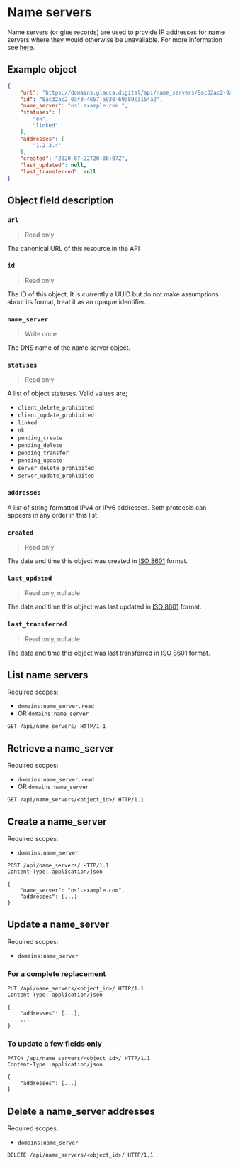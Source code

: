 # Name servers

Name servers (or glue records) are used to provide IP addresses for name servers where 
they would otherwise be unavailable. For more information see [here](/domains/hosts/).
    
## Example object

```json
{
    "url": "https://domains.glauca.digital/api/name_servers/8ac32ac2-0af3-4657-a930-69a89c3164a2/",
    "id": "8ac32ac2-0af3-4657-a930-69a89c3164a2",
    "name_server": "ns1.example.com.",
    "statuses": [
        "ok",
        "linked"
    ],
    "addresses": [
        "1.2.3.4"
    ],
    "created": "2020-07-22T20:00:07Z",
    "last_updated": null,
    "last_transferred": null
}
```
    
## Object field description

### `url`
> Read only

The canonical URL of this resource in the API  

### `id`
> Read only

The ID of this object. It is currently a UUID but do not make assumptions about its
format, treat it as an opaque identifier.

### `name_server`
> Write once

The DNS name of the name server object.

### `statuses`
> Read only

A list of object statuses. Valid values are;

* `client_delete_prohibited`
* `client_update_prohibited`
* `linked`
* `ok`
* `pending_create`
* `pending_delete`
* `pending_transfer`
* `pending_update`         
* `server_delete_prohibited`
* `server_update_prohibited`

### `addresses`
A list of string formatted IPv4 or IPv6 addresses.
Both protocols can appears in any order in this list.

### `created`
> Read only

The date and time this object was created in [ISO 8601](https://en.wikipedia.org/wiki/ISO_8601)
format.

### `last_updated`
> Read only, nullable

The date and time this object was last updated in [ISO 8601](https://en.wikipedia.org/wiki/ISO_8601)
format.

### `last_transferred`
> Read only, nullable

The date and time this object was last transferred in [ISO 8601](https://en.wikipedia.org/wiki/ISO_8601)
format.
  
## List name servers

Required scopes:

- `domains:name_server.read`
- OR `domains:name_server` 

```http
GET /api/name_servers/ HTTP/1.1
```
  
## Retrieve a name_server

Required scopes:

- `domains:name_server.read`
- OR `domains:name_server` 

```http
GET /api/name_servers/<object_id>/ HTTP/1.1
```
  
## Create a name_server

Required scopes:

- `domains.name_server` 

```http
POST /api/name_servers/ HTTP/1.1
Content-Type: application/json

{
    "name_server": "ns1.example.com",
    "addresses": [...]
}
```
  
## Update a name_server

Required scopes:

- `domains:name_server` 

### For a complete replacement

```http
PUT /api/name_servers/<object_id>/ HTTP/1.1
Content-Type: application/json

{
    "addresses": [...],
    ...
}
```

### To update a few fields only

```http
PATCH /api/name_servers/<object_id>/ HTTP/1.1
Content-Type: application/json

{
    "addresses": [...]
}
```
  
## Delete a name_server addresses

Required scopes:

- `domains:name_server` 

```http
DELETE /api/name_servers/<object_id>/ HTTP/1.1
```